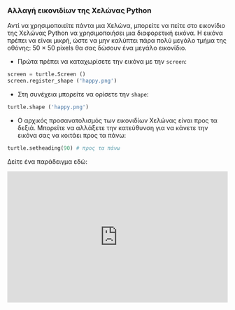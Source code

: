 ### Αλλαγή εικονιδίων της Χελώνας Python

Αντί να χρησιμοποιείτε πάντα μια Χελώνα, μπορείτε να πείτε στο εικονίδιο της Χελώνας Python να χρησιμοποιήσει μια διαφορετική εικόνα. Η εικόνα πρέπει να είναι μικρή, ώστε να μην καλύπτει πάρα πολύ μεγάλο τμήμα της οθόνης: 50 × 50 pixels θα σας δώσουν ένα μεγάλο εικονίδιο.

+ Πρώτα πρέπει να καταχωρίσετε την εικόνα με την `screen`:

```python
screen = turtle.Screen ()
screen.register_shape ('happy.png') 
```

+ Στη συνέχεια μπορείτε να ορίσετε την `shape`:

```python
turtle.shape ('happy.png')
```

+ Ο αρχικός προσανατολισμός των εικονιδίων Χελώνας είναι προς τα δεξιά. Μπορείτε να αλλάξετε την κατεύθυνση για να κάνετε την εικόνα σας να κοιτάει προς τα πάνω:

```python
turtle.setheading(90) # προς τα πάνω
```

Δείτε ένα παράδειγμα εδώ: 

<iframe src="https://trinket.io/embed/python/0b464fb6fe?start=result" width="100%" height="300" frameborder="0" marginwidth="0" marginheight="0" allowfullscreen mark="crwd-mark"></iframe>